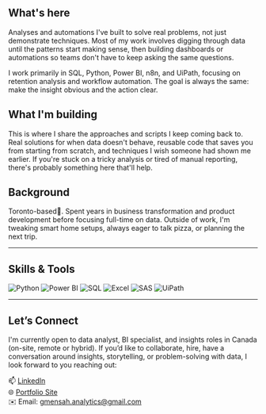 ## What's here 

Analyses and automations I've built to solve real problems, not just demonstrate techniques. Most of my work involves digging through data until the patterns start making sense, then building dashboards or automations so teams don't have to keep asking the same questions.

I work primarily in SQL, Python, Power BI, n8n, and UiPath, focusing on retention analysis and workflow automation. The goal is always the same: make the insight obvious and the action clear.

## What I'm building

This is where I share the approaches and scripts I keep coming back to. Real solutions for when data doesn't behave, reusable code that saves you from starting from scratch, and techniques I wish someone had shown me earlier.
If you're stuck on a tricky analysis or tired of manual reporting, there's probably something here that'll help.

## Background

Toronto-based🍁. Spent years in business transformation and product development before focusing full-time on data. Outside of work, I'm tweaking smart home setups, always eager to talk pizza, or planning the next trip.

---

## Skills & Tools

![Python](https://img.shields.io/badge/Python-1F3A93?style=for-the-badge&logo=python&logoColor=FFE873)
![Power BI](https://img.shields.io/badge/Power%20BI-4A4A4A?style=for-the-badge&logo=powerbi&logoColor=F2C811)
![SQL](https://img.shields.io/badge/SQL-2C3E50?style=for-the-badge&logo=postgresql&logoColor=white)
![Excel](https://img.shields.io/badge/Excel-2B7A78?style=for-the-badge&logo=microsoft-excel&logoColor=white)
![SAS](https://img.shields.io/badge/SAS-4B6587?style=for-the-badge&logo=sas&logoColor=white)
![UiPath](https://img.shields.io/badge/UiPath-7F4F24?style=for-the-badge&logo=uipath&logoColor=F5F5F5)

---

## Let’s Connect

I'm currently open to data analyst, BI specialist, and insights roles in Canada (on-site, remote or hybrid). If you’d like to collaborate, hire, have a conversation around insights, storytelling, or problem-solving with data, I look forward to you reaching out:

📫 [LinkedIn](https://www.linkedin.com/in/gamalmensah)  
🌐 [Portfolio Site](https://mensahinsights.ca)  
✉️ Email: gmensah.analytics@gmail.com
